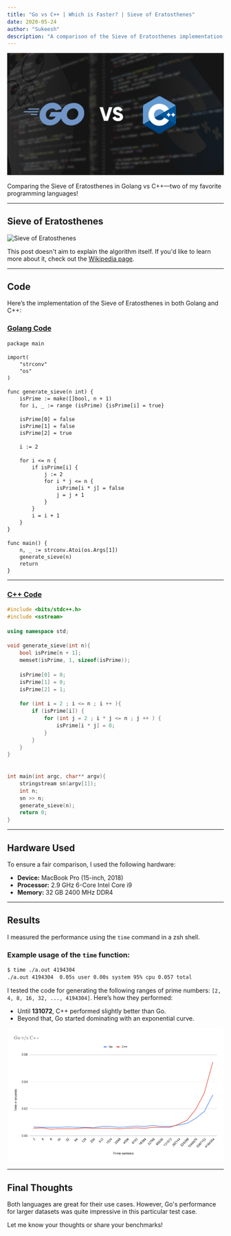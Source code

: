 ```yaml
---
title: "Go vs C++ | Which is Faster? | Sieve of Eratosthenes"
date: 2020-05-24
author: "Sukeesh"
description: "A comparison of the Sieve of Eratosthenes implementation in Golang and C++ to see which is faster."
---
```


[![Golang vs C++](https://raw.githubusercontent.com/sukeesh/blog/refs/heads/gh-pages/assets/images/may2020/gocbanner.png)](https://amzn.to/2ZJNefN)

Comparing the Sieve of Eratosthenes in Golang vs C++—two of my favorite programming languages!

---

## Sieve of Eratosthenes

![Sieve of Eratosthenes](https://upload.wikimedia.org/wikipedia/commons/b/b9/Sieve_of_Eratosthenes_animation.gif)

This post doesn't aim to explain the algorithm itself. If you'd like to learn more about it, check out the [Wikipedia page](http://en.wikipedia.org/wiki/Sieve_of_Eratosthenes).

---

## Code

Here’s the implementation of the Sieve of Eratosthenes in both Golang and C++:

### [Golang Code](https://amzn.to/3cZ9sOD)

```golang
package main

import(
	"strconv"
	"os"
)

func generate_sieve(n int) {
	isPrime := make([]bool, n + 1)
	for i, _ := range (isPrime) {isPrime[i] = true}

	isPrime[0] = false
	isPrime[1] = false
	isPrime[2] = true

	i := 2

	for i <= n {
		if isPrime[i] {
			j := 2
			for i * j <= n {
				isPrime[i * j] = false
				j = j + 1
			}
		}
		i = i + 1
	}
}

func main() {
	n, _ := strconv.Atoi(os.Args[1])
	generate_sieve(n)
	return
}
```

---

### [C++ Code](https://amzn.to/2ARSPGc)

```cpp
#include <bits/stdc++.h>
#include <sstream>

using namespace std;

void generate_sieve(int n){
	bool isPrime[n + 1];
	memset(isPrime, 1, sizeof(isPrime));

	isPrime[0] = 0;
	isPrime[1] = 0;
	isPrime[2] = 1;

	for (int i = 2 ; i <= n ; i ++ ){
		if (isPrime[i]) {
			for (int j = 2 ; i * j <= n ; j ++ ) {
				isPrime[i * j] = 0;
			}
		}
	}
}


int main(int argc, char** argv){
	stringstream sn(argv[1]);
	int n;
	sn >> n;
	generate_sieve(n);
	return 0;
}
```

---

## Hardware Used

To ensure a fair comparison, I used the following hardware:

- **Device:** MacBook Pro (15-inch, 2018)
- **Processor:** 2.9 GHz 6-Core Intel Core i9
- **Memory:** 32 GB 2400 MHz DDR4

---

## Results

I measured the performance using the `time` command in a zsh shell. 

### Example usage of the `time` function:

```bash
$ time ./a.out 4194304
./a.out 4194304  0.05s user 0.00s system 95% cpu 0.057 total
```

I tested the code for generating the following ranges of prime numbers: `[2, 4, 8, 16, 32, ..., 4194304]`. Here’s how they performed:

- Until **131072**, C++ performed slightly better than Go.
- Beyond that, Go started dominating with an exponential curve.

![Performance Comparison](https://raw.githubusercontent.com/sukeesh/blog/refs/heads/gh-pages/assets/images/may2020/go_cpp.png)

---

## Final Thoughts

Both languages are great for their use cases. However, Go's performance for larger datasets was quite impressive in this particular test case.

Let me know your thoughts or share your benchmarks!
